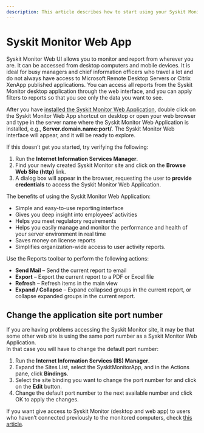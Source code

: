 ```yaml
---
description: This article describes how to start using your Syskit Monitor Web Application.
---
```


# Syskit Monitor Web App

Syskit Monitor Web UI allows you to monitor and report from wherever you are. It can be accessed from desktop computers and mobile devices. It is ideal for busy managers and chief information officers who travel a lot and do not always have access to Microsoft Remote Desktop Servers or Citrix XenApp published applications. You can access all reports from the Syskit Monitor desktop application through the web interface, and you can apply filters to reports so that you see only the data you want to see.

After you have [installed the Syskit Monitor Web Application](../../installation-configuration/configuration-wizard/configure-monitor.md), double click on the Syskit Monitor Web App shortcut on desktop or open your web browser and type in the server name where the Syskit Monitor Web Application is installed, e.g., **Server.domain.name:port/**. The Syskit Monitor Web interface will appear, and it will be ready to explore.

If this doesn’t get you started, try verifying the following:

1. Run the **Internet Information Services Manager**.
2. Find your newly created Syskit Monitor site and click on the **Browse Web Site \(http\)** link.
3. A dialog box will appear in the browser, requesting the user to **provide credentials** to access the Syskit Monitor Web Application.

The benefits of using the Syskit Monitor Web Application:

* Simple and easy-to-use reporting interface
* Gives you deep insight into employees’ activities
* Helps you meet regulatory requirements
* Helps you easily manage and monitor the performance and health of your server environment in real time
* Saves money on license reports
* Simplifies organization-wide access to user activity reports.

Use the Reports toolbar to perform the following actions:

* **Send Mail** – Send the current report to email
* **Export** – Export the current report to a PDF or Excel file
* **Refresh** – Refresh items in the main view
* **Expand / Collapse** – Expand collapsed groups in the current report, or collapse expanded groups in the current report.

## Change the application site port number

If you are having problems accessing the Syskit Monitor site, it may be that some other web site is using the same port number as a Syskit Monitor Web Application.  
In that case you will have to change the default port number:

1. Run the **Internet Information Services \(IIS\) Manager**.
2. Expand the Sites List, select the SyskitMonitorApp, and in the Actions pane, click **Bindings**.
3. Select the site binding you want to change the port number for and click on the **Edit** button.
4. Change the default port number to the next available number and click OK to apply the changes.

If you want give access to Syskit Monitor \(desktop and web app\) to users who haven’t connected previously to the monitored computers, check [this article](../../how-to/users/add-users-manually.md).


